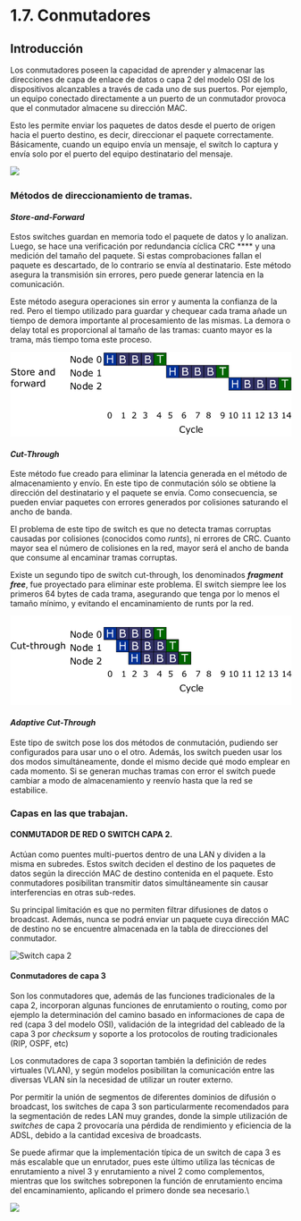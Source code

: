 # 1.7. Conmutadores

## Introducción

Los conmutadores poseen la capacidad de aprender y almacenar las direcciones de capa de enlace de datos o capa 2 del modelo OSI de los dispositivos alcanzables a través de cada uno de sus puertos. Por ejemplo, un equipo conectado directamente a un puerto de un conmutador provoca que el conmutador almacene su dirección MAC.

Esto les permite enviar los paquetes de datos desde el puerto de origen hacia el puerto destino, es decir, direccionar el paquete correctamente. Básicamente, cuando un equipo envía un mensaje, el switch lo captura y envía solo por el puerto del equipo destinatario del mensaje.

![](https://media.fs.com/images/community/upload/kindEditor/202106/08/siete-capas-de-modelo-osi-1623136242-cywGEI9RkM.png)

### Métodos de direccionamiento de tramas.

#### _**Store-and-Forward**_

Estos switches guardan en memoria todo el paquete de datos y lo analizan. Luego, se hace una verificación por redundancia cíclica CRC **** y una medición del tamaño del paquete. Si estas comprobaciones fallan el paquete es descartado, de lo contrario se envía al destinatario. Este método asegura la transmisión sin errores, pero puede generar latencia en la comunicación.

Este método asegura operaciones sin error y aumenta la confianza de la red. Pero el tiempo utilizado para guardar y chequear cada trama añade un tiempo de demora importante al procesamiento de las mismas. La demora o delay total es proporcional al tamaño de las tramas: cuanto mayor es la trama, más tiempo toma este proceso.

![](../.gitbook/assets/cut-throught.png)

#### _**Cut-Through**_

Este método fue creado para eliminar la latencia generada en el método de almacenamiento y envío. En este tipo de conmutación sólo se obtiene la dirección del destinatario y el paquete se envía. Como consecuencia, se pueden enviar paquetes con errores generados por colisiones saturando el ancho de banda.&#x20;

El problema de este tipo de switch es que no detecta tramas corruptas causadas por colisiones (conocidos como _runts_), ni errores de CRC. Cuanto mayor sea el número de colisiones en la red, mayor será el ancho de banda que consume al encaminar tramas corruptas.

Existe un segundo tipo de switch cut-through, los denominados _**fragment free**_, fue proyectado para eliminar este problema. El switch siempre lee los primeros 64 bytes de cada trama, asegurando que tenga por lo menos el tamaño mínimo, y evitando el encaminamiento de runts por la red.

![](../.gitbook/assets/Store-and-forward-vs-Cut-through-flow-control.png)

#### _**Adaptive Cut-Through**_

Este tipo de switch pose los dos métodos de conmutación, pudiendo ser configurados para usar uno o el otro. Además, los switch pueden usar los dos modos simultáneamente, donde el mismo decide qué modo emplear en cada momento. Si se generan muchas tramas con error el switch puede cambiar a modo de almacenamiento y reenvío hasta que la red se estabilice.

### Capas en las que trabajan.

#### **CONMUTADOR DE RED O SWITCH CAPA 2.** <a href="#conmutador-de-red-o-switch-capa-2" id="conmutador-de-red-o-switch-capa-2"></a>

Actúan como puentes multi-puertos dentro de una LAN y dividen a la misma en subredes. Estos switch deciden el destino de los paquetes de datos según la dirección MAC de destino contenida en el paquete. Esto conmutadores posibilitan transmitir datos simultáneamente sin causar interferencias en otras sub-redes.

Su principal limitación es que no permiten filtrar difusiones de datos o broadcast. Además, nunca se podrá enviar un paquete cuya dirección MAC de destino no se encuentre almacenada en la tabla de direcciones del conmutador.

![Switch capa 2](https://thumb.pccomponentes.com/w-530-530/articles/24/240197/ls1008g-01-large-1564562206436w.jpg)

#### C**onmutadores de capa 3**

Son los conmutadores que, además de las funciones tradicionales de la capa 2, incorporan algunas funciones de enrutamiento o routing, como por ejemplo la determinación del camino basado en informaciones de capa de red (capa 3 del modelo OSI), validación de la integridad del cableado de la capa 3 por _checksum_ y soporte a los protocolos de routing tradicionales (RIP, OSPF, etc)

Los conmutadores de capa 3 soportan también la definición de redes virtuales (VLAN), y según modelos posibilitan la comunicación entre las diversas VLAN sin la necesidad de utilizar un router externo.

Por permitir la unión de segmentos de diferentes dominios de difusión o broadcast, los switches de capa 3 son particularmente recomendados para la segmentación de redes LAN muy grandes, donde la simple utilización de _switches_ de capa 2 provocaría una pérdida de rendimiento y eficiencia de la ADSL, debido a la cantidad excesiva de broadcasts.

Se puede afirmar que la implementación típica de un switch de capa 3 es más escalable que un enrutador, pues este último utiliza las técnicas de enrutamiento a nivel 3 y enrutamiento a nivel 2 como complementos, mientras que los switches sobreponen la función de enrutamiento encima del encaminamiento, aplicando el primero donde sea necesario.\


![](https://thumb.pccomponentes.com/w-530-530/articles/4/43984/1721-d-link-dgs-1210-24-switch-24-puertos-gigabit-4-combo-sfp-comprar.jpg)
